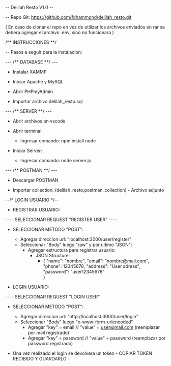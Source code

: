 -- Delilah Resto V1.0 --

-- Repo Git: https://github.com/fdhammond/delilah_resto.git

( En caso de clonar el repo en vez de utilizar los archivos enviados en rar
se debera agregar el archivo .env, sino no funcionara )


/** INSTRUCCIONES **/

-- Pasos a seguir para la instalacion:


--- /** DATABASE **/ ---

- Instalar XAMMP

- Iniciar Apache y MySQL

- Abrir PHPmyAdmin

- Importar archivo delilah_resto.sql 


--- /** SERVER **/ ---

- Abrir archivos en vscode

- Abrir terminal:
    - Ingresar comando: npm install node

- Iniciar Server:
    - Ingresar comando: node server.js


--- /** POSTMAN **/ ---

- Descargar POSTMAN

- Importar collection: (delilah_resto.postman_collection) - Archivo adjunto


--/* LOGIN USUARIO */--

- REGISTRAR USUARIO:

---- SELECCIONAR REQUEST "REGISTER USER" ----

- SELECCIONAR METODO "POST":
    - Agregar direccion url: "localhost:3000/user/register"
    - Seleccionar "Body" luego "raw" y por ultimo "JSON":
        - Agregar estructura para registrar usuario:
            - JSON Structure: 
                - {
                    "name": "nombre",
                    "email": "nombre@mail.com",
                    "phone": 12345678,
                    "address": "User adress",
                    "password": "user12345678"                     
                  }

- LOGIN USUARIO:

---- SELECCIONAR REQUEST "LOGIN USER"

- SELECCIONAR METODO "POST":
    - Agregar direccion url: "http://localhost:3000/user/login"
    - Seleccionar "Body" luego "x-www-form-urlencoded"
        - Agregar "key" = email  //  "value" = user@mail.com (reemplazar por mail registrado)
        - Agregar "key" = password  //  "value" = password (reemplazar por password registrado)

- Una vez realizado el login se devolvera un token - COPIAR TOKEN RECIBIDO Y GUARDARLO -

